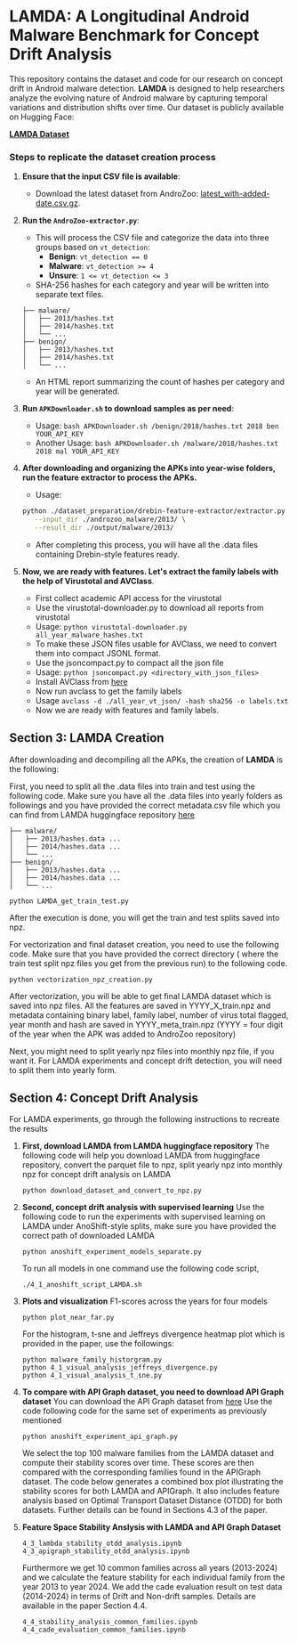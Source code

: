 # LAMDA: A Longitudinal Android Malware Benchmark for Concept Drift Analysis
This repository contains the dataset and code for our research on concept drift in Android malware detection. **LAMDA** is designed to help researchers analyze the evolving nature of Android malware by capturing temporal variations and distribution shifts over time.
Our dataset is publicly available on Hugging Face:

[**LAMDA Dataset**](https://huggingface.co/datasets/IQSeC-Lab/LAMDA)

### Steps to replicate the dataset creation process
1. **Ensure that the input CSV file is available**:
   - Download the latest dataset from AndroZoo: [latest_with-added-date.csv.gz](https://androzoo.uni.lu/static/lists/latest_with-added-date.csv.gz).

2. **Run the `AndroZoo-extractor.py`**:
   - This will process the CSV file and categorize the data into three groups based on `vt_detection`:
     - **Benign**: `vt_detection == 0`
     - **Malware**: `vt_detection >= 4`
     - **Unsure**: `1 <= vt_detection <= 3`
   - SHA-256 hashes for each category and year will be written into separate text files.
   ```
   ├── malware/
   │   ├── 2013/hashes.txt
   │   ├── 2014/hashes.txt
   │   └── ...
   ├── benign/
   │   ├── 2013/hashes.txt
   │   ├── 2014/hashes.txt
   │   └── ...
   ```
   - An HTML report summarizing the count of hashes per category and year will be generated.
3. **Run `APKDownloader.sh` to download samples as per need**:
	- Usage: `bash APKDownloader.sh /benign/2018/hashes.txt 2018 ben YOUR_API_KEY`
   - Another Usage: `bash APKDownloader.sh /malware/2018/hashes.txt 2018 mal YOUR_API_KEY`
4. **After downloading and organizing the APKs into year-wise folders, run the feature extractor to process the APKs.**
   - Usage: 
   ```bash
   python ./dataset_preparation/drebin-feature-extractor/extractor.py \
      --input_dir ./androzoo_malware/2013/ \
      --result_dir ./output/malware/2013/
   ```
   - After completing this process, you will have all the .data files containing Drebin-style features ready.
5. **Now, we are ready with features. Let's extract the family labels with the help of Virustotal and AVClass**.
   - First collect academic API access for the virustotal
   - Use the virustotal-downloader.py to download all reports from virustotal
   - Usage: `python virustotal-downloader.py all_year_malware_hashes.txt`
   - To make these JSON files usable for AVClass, we need to convert them into compact JSONL format.
   - Use the jsoncompact.py to compact all the json file
   - Usage: `python jsoncompact.py <directory_with_json_files>`
   - Install AVClass from [here](https://github.com/malicialab/avclass.git)
   - Now run avclass to get the family labels
   - Usage `avclass -d ./all_year_vt_json/ -hash sha256 -o labels.txt`
   - Now we are ready with features and family labels.

## Section 3: LAMDA Creation
After downloading and decompiling all the APKs, the creation of **LAMDA** is the following:

First, you need to split all the .data files into train and test using the following code. Make sure you have all the .data files into yearly folders as followings and you have provided the correct metadata.csv file which you can find from LAMDA huggingface repository [here](https://huggingface.co/datasets/IQSeC-Lab/LAMDA/tree/main)
   ```
   ├── malware/
   │   ├── 2013/hashes.data ...
   │   ├── 2014/hashes.data ...
   │   └── ...
   ├── benign/
   │   ├── 2013/hashes.data ...
   │   ├── 2014/hashes.data ...
   │   └── ...
   ```

   ```
   python LAMDA_get_train_test.py
   ```
   After the execution is done, you will get the train and test splits saved into npz.

For vectorization and final dataset creation, you need to use the following code. Make sure that you have provided the correct directory ( where the train test split npz files you get from the previous run) to the following code.
   ```
   python vectorization_npz_creation.py
   ```

After vectorization, you will be able to get final LAMDA dataset which is saved into npz files. All the features are saved in YYYY_X_train.npz and metadata containing binary label, family label, number of virus total flagged, year month and hash are saved in YYYY_meta_train.npz (YYYY = four digit of the year when the APK was added to AndroZoo repository) 

Next, you might need to split yearly npz files into monthly npz file, if you want it. For LAMDA experiments and concept drift detection, you will need to split them into yearly form.  



## Section 4: Concept Drift Analysis
For LAMDA experiments, go through the following instructions to recreate the results

1. **First, download LAMDA from LAMDA huggingface repository**
   The following code will help you download LAMDA from huggingface repository, convert the parquet file to npz, split yearly npz into monthly npz for concept drift analysis on LAMDA
   ```
   python download_dataset_and_convert_to_npz.py
   ```

2. **Second, concept drift analysis with supervised learning**
   Use the following code to run the experiments with supervised learning on LAMDA under AnoShift-style splits, make sure you have provided the correct path of downloaded LAMDA

   ```
   python anoshift_experiment_models_separate.py
   ```
   To run all models in one command use the following code script,
   ```
   ./4_1_anoshift_script_LAMDA.sh
   ```

3. **Plots and visualization**
   F1-scores across the years for four models
   ```
   python plot_near_far.py
   ```
   For the histogram, t-sne and Jeffreys divergence heatmap plot which is provided in the paper, use the followings:
   ```
   python malware_family_historgram.py
   python 4_1_visual_analysis_jeffreys_divergence.py
   python 4_1_visual_analysis_t_sne.py
   ```

4. **To compare with API Graph dataset, you need to download API Graph dataset**
   You can download the API Graph dataset from [here](https://drive.google.com/file/d/1O0upEcTolGyyvasCPkZFY86FNclk29XO/view)
   Use the code following code for the same set of experiments as previously mentioned
   ```
   python anoshift_experiment_api_graph.py
   ```
   
   We select the top 100 malware families from the LAMDA dataset and compute their stability scores over time. These scores are then compared with the corresponding families found in the APIGraph dataset. The code below generates a combined box plot illustrating the stability scores for both LAMDA and APIGraph. It also includes feature analysis based on Optimal Transport Dataset Distance (OTDD) for both datasets. Further details can be found in Sections 4.3 of the paper.

5. **Feature Space Stability Anslysis with LAMDA and API Graph Dataset**
   ```
   4_3_lambda_stability_otdd_analysis.ipynb
   4_3_apigraph_stability_otdd_analysis.ipynb
   ```

   Furthermore we get 10 common families across all years (2013-2024) and we calculate the feature stability for each individual family from the year 2013 to year 2024. We add the cade evaluation result on test data (2014-2024) in terms of Drift and Non-drift samples. Details are available in the paper Section 4.4. 

   ```
   4_4_stability_analysis_common_families.ipynb
   4_4_cade_evaluation_common_families.ipynb
   ```

